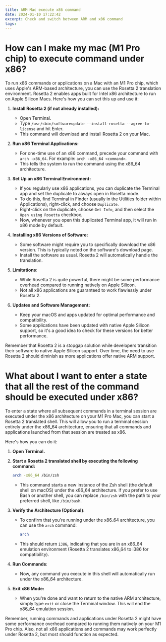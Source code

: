 ```yaml
---
title: ARM Mac execute x86 command
date: 2024-01-10 17:22:42
excerpt: Check and switch between ARM and x86 command
tags:
---
```


# How can I make my mac (M1 Pro chip) to execute command under x86?

To run x86 commands or applications on a Mac with an M1 Pro chip, which uses Apple's ARM-based architecture, you can use the Rosetta 2 translation environment. Rosetta 2 enables apps built for Intel x86 architecture to run on Apple Silicon Macs. Here's how you can set this up and use it:

1. **Install Rosetta 2 (if not already installed):**

   - Open Terminal.
   - Type `/usr/sbin/softwareupdate --install-rosetta --agree-to-license` and hit Enter.
   - This command will download and install Rosetta 2 on your Mac.

2. **Run x86 Terminal Applications:**

   - For one-time use of an x86 command, precede your command with `arch -x86_64`. For example: `arch -x86_64 <command>`.
   - This tells the system to run the command using the x86_64 architecture.

3. **Set Up an x86 Terminal Environment:**

   - If you regularly use x86 applications, you can duplicate the Terminal app and set the duplicate to always open in Rosetta mode.
   - To do this, find Terminal in Finder (usually in the Utilities folder within Applications), right-click, and choose `Duplicate`.
   - Right-click on the duplicate, choose `Get Info`, and then select the `Open using Rosetta` checkbox.
   - Now, whenever you open this duplicated Terminal app, it will run in x86 mode by default.

4. **Installing x86 Versions of Software:**

   - Some software might require you to specifically download the x86 version. This is typically noted on the software's download page.
   - Install the software as usual. Rosetta 2 will automatically handle the translation.

5. **Limitations:**

   - While Rosetta 2 is quite powerful, there might be some performance overhead compared to running natively on Apple Silicon.
   - Not all x86 applications are guaranteed to work flawlessly under Rosetta 2.

6. **Updates and Software Management:**
   - Keep your macOS and apps updated for optimal performance and compatibility.
   - Some applications have been updated with native Apple Silicon support, so it's a good idea to check for these versions for better performance.

Remember that Rosetta 2 is a stopgap solution while developers transition their software to native Apple Silicon support. Over time, the need to use Rosetta 2 should diminish as more applications offer native ARM support.

# What about I want to enter a state that all the rest of the command should be executed under x86?

To enter a state where all subsequent commands in a terminal session are executed under the x86 architecture on your M1 Pro Mac, you can start a Rosetta 2 translated shell. This will allow you to run a terminal session entirely under the x86_64 architecture, ensuring that all commands and applications launched from that session are treated as x86.

Here's how you can do it:

1. **Open Terminal.**
2. **Start a Rosetta 2 translated shell by executing the following command:**

   ```bash
   arch -x86_64 /bin/zsh
   ```

   - This command starts a new instance of the Zsh shell (the default shell on macOS) under the x86_64 architecture. If you prefer to use Bash or another shell, you can replace `/bin/zsh` with the path to your preferred shell, like `/bin/bash`.

3. **Verify the Architecture (Optional):**

   - To confirm that you're running under the x86_64 architecture, you can use the `arch` command:
     ```bash
     arch
     ```
   - This should return `i386`, indicating that you are in an x86_64 emulation environment (Rosetta 2 translates x86_64 to i386 for compatibility).

4. **Run Commands:**

   - Now, any command you execute in this shell will automatically run under the x86_64 architecture.

5. **Exit x86 Mode:**
   - When you're done and want to return to the native ARM architecture, simply type `exit` or close the Terminal window. This will end the x86_64 emulation session.

Remember, running commands and applications under Rosetta 2 might have some performance overhead compared to running them natively on your M1 Pro chip. Also, not all x86 applications and commands may work perfectly under Rosetta 2, but most should function as expected.
